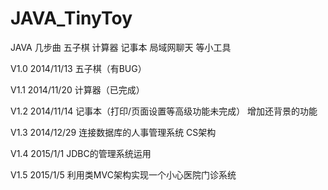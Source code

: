 JAVA_TinyToy
============

JAVA 几步曲 五子棋 计算器 记事本 局域网聊天 等小工具
 
V1.0 2014/11/13 五子棋（有BUG） 

V1.1 2014/11/20 计算器（已完成）

V1.2 2014/11/14 记事本（打印/页面设置等高级功能未完成） 增加还背景的功能

V1.3 2014/12/29 连接数据库的人事管理系统 CS架构

V1.4 2015/1/1 JDBC的管理系统运用

V1.5 2015/1/5 利用类MVC架构实现一个小心医院门诊系统

